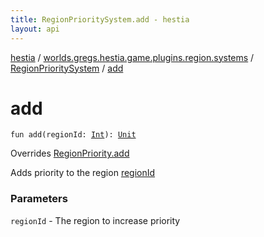 ```yaml
---
title: RegionPrioritySystem.add - hestia
layout: api
---
```


<div class='api-docs-breadcrumbs'><a href="../../index.html">hestia</a> / <a href="../index.html">worlds.gregs.hestia.game.plugins.region.systems</a> / <a href="index.html">RegionPrioritySystem</a> / <a href="./add.html">add</a></div>

# add

<div class="signature"><code><span class="keyword">fun </span><span class="identifier">add</span><span class="symbol">(</span><span class="parameterName" id="worlds.gregs.hestia.game.plugins.region.systems.RegionPrioritySystem$add(kotlin.Int)/regionId">regionId</span><span class="symbol">:</span>&nbsp;<a href="https://kotlinlang.org/api/latest/jvm/stdlib/kotlin/-int/index.html"><span class="identifier">Int</span></a><span class="symbol">)</span><span class="symbol">: </span><a href="https://kotlinlang.org/api/latest/jvm/stdlib/kotlin/-unit/index.html"><span class="identifier">Unit</span></a></code></div>

Overrides <a href="../../worlds.gregs.hestia.game.api.region/-region-priority/add.html">RegionPriority.add</a>

Adds priority to the region <a href="../../worlds.gregs.hestia.game.api.region/-region-priority/add.html#worlds.gregs.hestia.game.api.region.RegionPriority$add(kotlin.Int)/regionId">regionId</a>

### Parameters

<code>regionId</code> - The region to increase priority